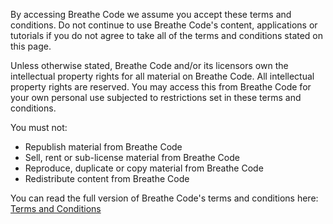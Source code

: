 
By accessing Breathe Code we assume you accept these terms and conditions. Do not continue to use Breathe Code's content, applications or tutorials if you do not agree to take all of the terms and conditions stated on this page.

Unless otherwise stated, Breathe Code and/or its licensors own the intellectual property rights for all material on Breathe Code. All intellectual property rights are reserved. You may access this from Breathe Code for your own personal use subjected to restrictions set in these terms and conditions.

You must not:

*   Republish material from Breathe Code
*   Sell, rent or sub-license material from Breathe Code
*   Reproduce, duplicate or copy material from Breathe Code
*   Redistribute content from Breathe Code

You can read the full version of Breathe Code's terms and conditions here: [Terms and Conditions](http://breatheco.de/terms-and-conditions)
